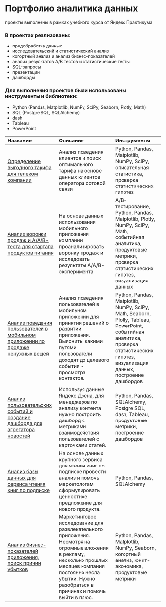# Портфолио аналитика данных    
проекты выполнены в рамках учебного курса от Яндекс Практикума

### В проектах реализованы:

- предобработка данных
- исследовательский и статистический анализ 
- когортный анализ и анализ бизнес-показателей
- анализ результатов А/В тестов и статистические тесты
- SQL-запросы 
- презентации
- дашборды
    
### Для выполнения проектов были использованы инструменты и библиотеки:

- Python (Pandas, Matplotlib, NumPy, SciPy, Seaborn, Plotly, Math)
- SQL (Postgre SQL, SQLAlchemy)
- dash
- Tableau
- PowerPoint
    
Название              | Описание             | Инструменты          |
:---------------------|:---------------------|:---------------------|
[Определение выгодного тарифа для телеком компании](https://github.com/maryaborisova/portfolio/tree/main/tariff_for_telecom) | Анализ поведения клиентов и поиск оптимального тарифа на основе данных клиентов оператора сотовой связи | Python, Pandas, Matplotlib, NumPy, SciPy, описательная статистика, проверка статистических гипотез
[Анализ воронки продаж и А/А/В-теста для стартапа продуктов питания](https://github.com/maryaborisova/portfolio/tree/main/startup_aab-test) | На основе данных использования мобильного приложения компании проанализировать воронку продаж и исследовать результаты A/A/B-эксперимента | А/В-тестирование, Python, Pandas, Matplotlib, Plotly, NumPy, SciPy, Math, событийная аналитика, продуктовые метрики, проверка статистических гипотез, визуализация данных
[Анализ поведения пользователей в мобильном приложении по продаже ненужных вещей](https://github.com/maryaborisova/portfolio/tree/main/apps_sessions)| Анализ поведения пользователей в мобильном приложении для принятия решений о развитии приложения. Выяснить, какими путями пользователи доходят до целевого события - просмотра контактов. | Python, Pandas, Matplotlib, NumPy, SciPy, Math, Seaborn, Plotly, Tableau, PowerPoint, событийная аналитика, проверка статистических гипотез, визуализация данных, построение дашбордов
[Анализ пользовательских событий и создание дашборда для агрегатора новостей](https://github.com/maryaborisova/portfolio/tree/main/dzen_dashboard)| Используя данные Яндекс.Дзена, для менеджеров по анализу контента нужно построить дашборд с метриками взаимодействия пользователей с карточками статей. | Python, Pandas, SQLAlchemy, Postgre SQL, dash, Tableau, продуктовые метрики, построение дашбордов
[Анализ базы данных для сервиса чтения книг по подписке](https://github.com/maryaborisova/portfolio/tree/main/books_service) | На основе данных крупного сервиса для чтения книг по подписке провести анализ и помочь маркетологам сформулировать ценностное предложение для нового продукта. |  Python, Pandas, SQLAlchemy
[Анализ бизнес-показателей приложения, поиск причин убытков](https://github.com/maryaborisova/portfolio/tree/main/apps_metrics) | Маркетинговое исследование для развлекательного приложения. Несмотря на огромные вложения в рекламу, несколько прошлых месяцев компания постоянно несла убытки. Нужно разобраться в причинах и помочь выйти в плюс. | Python, Pandas, Matplotlib, NumPy, Seaborn, когортный анализ, юнит-экономика, продуктовые метрики
